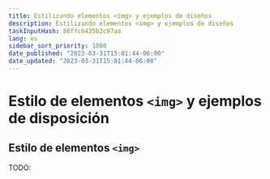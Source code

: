 ```yaml
---
title: Estilizando elementos <img> y ejemplos de diseños
description: Estilizando elementos <img> y ejemplos de diseños
taskInputHash: 88ffc6435b2c97aa
lang: es
sidebar_sort_priority: 1000
date_published: "2023-03-31T15:01:44-06:00"
date_updated: "2023-03-31T15:01:44-06:00"
---
```

# Estilo de elementos `<img>` y ejemplos de disposición

## Estilo de elementos `<img>`

TODO:
